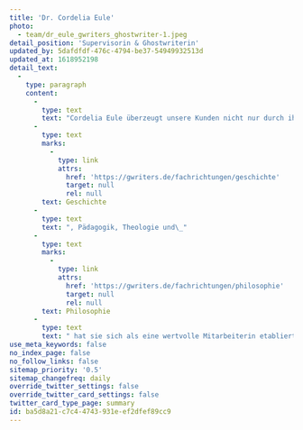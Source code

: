 ```yaml
---
title: 'Dr. Cordelia Eule'
photo:
  - team/dr_eule_gwriters_ghostwriter-1.jpeg
detail_position: 'Supervisorin & Ghostwriterin'
updated_by: 5dafdfdf-476c-4794-be37-54949932513d
updated_at: 1618952198
detail_text:
  -
    type: paragraph
    content:
      -
        type: text
        text: "Cordelia Eule überzeugt unsere Kunden nicht nur durch ihre Akkuratesse. Ihre Bereitschaft, sich auf jedes Thema in der Tiefe einzulassen und aus jedem Text das Beste herauszuholen sowie ihre Zuverlässigkeit und Einsatzbereitschaft zeigen zudem ihre Begeisterung für ihre Arbeit. Als verlässliche Supervisorin in unserer Qualitätssicherung und als promovierte Experten für die Fachbereiche Archäologie,\_"
      -
        type: text
        marks:
          -
            type: link
            attrs:
              href: 'https://gwriters.de/fachrichtungen/geschichte'
              target: null
              rel: null
        text: Geschichte
      -
        type: text
        text: ", Pädagogik, Theologie und\_"
      -
        type: text
        marks:
          -
            type: link
            attrs:
              href: 'https://gwriters.de/fachrichtungen/philosophie'
              target: null
              rel: null
        text: Philosophie
      -
        type: text
        text: " hat sie sich als eine wertvolle Mitarbeiterin etabliert, der wir dank ihrer Stärken im analytischen Strukturieren und Schreiben gerne auch die schwierigsten Aufträge übergeben. Darüber hinaus hat Dr. Cordelia Eule auch mehrere Jahre im Bereich der Finanzberatung und hat eine Weiterbildung zur Versicherungs- und Finanzanlagenfachfrau absolviert, was ihr als\_ Grundlage für alle wirtschaftswissenschaftlichen Themen dient."
use_meta_keywords: false
no_index_page: false
no_follow_links: false
sitemap_priority: '0.5'
sitemap_changefreq: daily
override_twitter_settings: false
override_twitter_card_settings: false
twitter_card_type_page: summary
id: ba5d8a21-c7c4-4743-931e-ef2dfef89cc9
---
```

